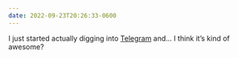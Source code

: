 ```yaml
---
date: 2022-09-23T20:26:33-0600
---
```


I just started actually digging into [Telegram][t] and… I think it’s kind of awesome?

[t]: https://telegram.org